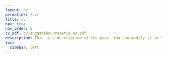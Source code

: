 ```yaml
---
layout: cv
permalink: /cv/
title: cv
nav: true
nav_order: 5
cv_pdf: cv_AnggaWahyuPrasetia_A4.pdf
description: This is a description of the page. You can modify it in '_pages/cv.md'. You can also change or remove the top pdf download button.
toc:
  sidebar: left
---
```

